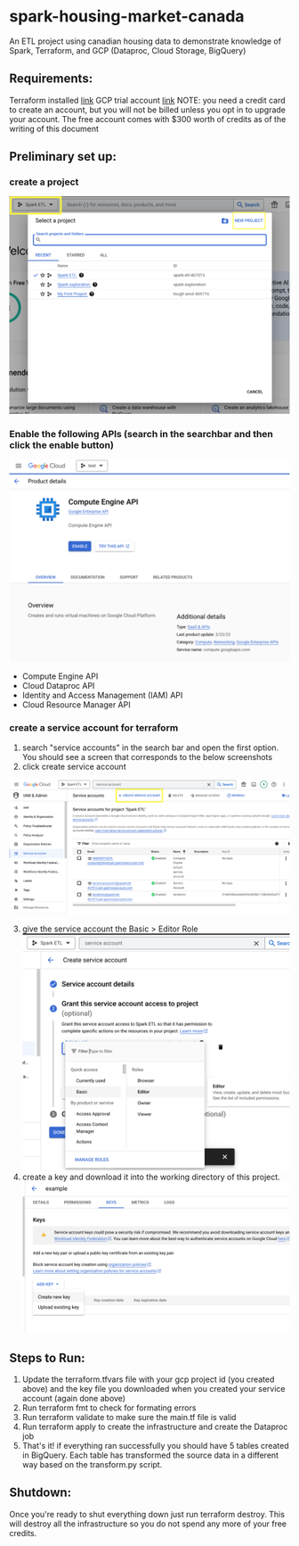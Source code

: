 # spark-housing-market-canada
An ETL project using canadian housing data to demonstrate knowledge of Spark, Terraform, and GCP (Dataproc, Cloud Storage, BigQuery)

## Requirements:

Terraform installed [link](https://developer.hashicorp.com/terraform/tutorials/gcp-get-started/install-cli)
GCP trial account [link](https://cloud.google.com/free)
NOTE:  you need a credit card to create an account, but you will not be billed unless you opt in to upgrade your account.  The free account comes with $300 worth of credits as of the writing of this document


## Preliminary set up:

### create a project

![create a project](https://github.com/Kaizen91/spark-housing-market-canada/blob/main/images/GCP-create-new-project.png)

### Enable the following APIs (search in the searchbar and then click the enable button)
![example API enablement](https://github.com/Kaizen91/spark-housing-market-canada/blob/main/images/GCP-enable-api.png)
* Compute Engine API
* Cloud Dataproc API
* Identity and Access Management (IAM) API
* Cloud Resource Manager API

### create a service account for terraform

1. search "service accounts" in the search bar and open the first option.  You should see a screen that corresponds to the below screenshots
2. click create service account

![create service account](https://github.com/Kaizen91/spark-housing-market-canada/blob/main/images/GCP-create-service-account.png)

3. give the service account the Basic > Editor Role
![service account editor role](https://github.com/Kaizen91/spark-housing-market-canada/blob/main/images/GCP-service-account-editor.png)
4. create a key and download it into the working directory of this project.
![create service account key](https://github.com/Kaizen91/spark-housing-market-canada/blob/main/images/GCP-service-account-key.png)

## Steps to Run:

1. Update the terraform.tfvars file with your gcp project id (you created above) and the key file you downloaded when you created your service account (again done above)
2. Run terraform fmt to check for formating errors
3. Run terraform validate to make sure the main.tf file is valid
4. Run terraform apply to create the infrastructure and create the Dataproc job
5. That's it!  if everything ran successfully you should have 5 tables created in BigQuery.  Each table has transformed the source data in a different way based on the transform.py script.

## Shutdown:

Once you're ready to shut everything down just run terraform destroy.  This will destroy all the infrastructure so you do not spend any more of your free credits.
